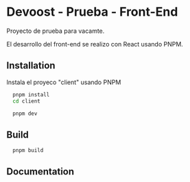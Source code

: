 # Devoost - Prueba - Front-End

Proyecto de prueba para vacamte.

El desarrollo del front-end se realizo con React usando PNPM.

## Installation

Instala el proyeco "client" usando PNPM

```bash
  pnpm install
  cd client

  pnpm dev
```

## Build

```bash
  pnpm build
```

## Documentation
